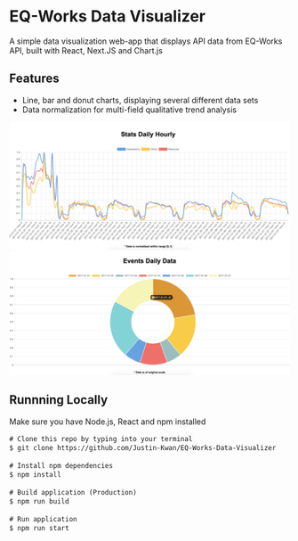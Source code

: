 # EQ-Works Data Visualizer
A simple data visualization web-app that displays API data from EQ-Works API, built with React, Next.JS and Chart.js

## Features
- Line, bar and donut charts, displaying several different data sets
- Data normalization for multi-field  qualitative trend analysis

![Image description](Multiline-Chart.png)
![Image description](Donut-Chart.png)

## Runnning Locally

Make sure you have Node.js, React and npm installed

    # Clone this repo by typing into your terminal
    $ git clone https://github.com/Justin-Kwan/EQ-Works-Data-Visualizer
  
    # Install npm dependencies
    $ npm install
  
    # Build application (Production)
    $ npm run build
  
    # Run application
    $ npm run start
